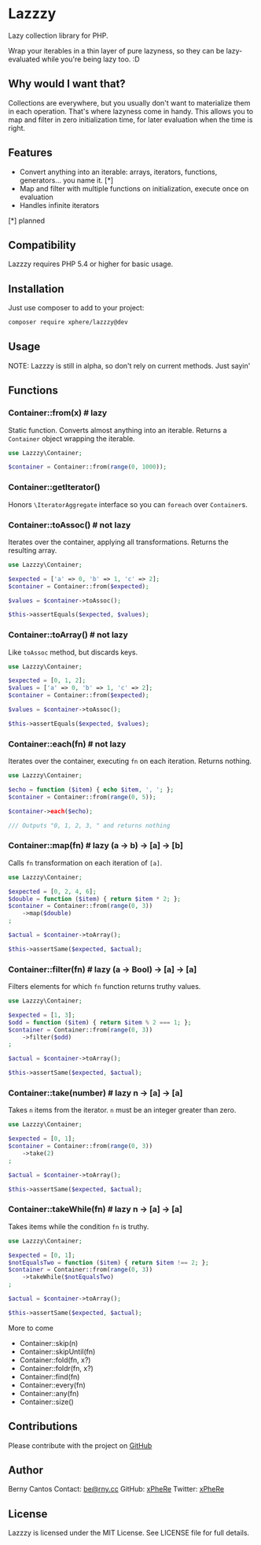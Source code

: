 Lazzzy
======

Lazy collection library for PHP.

Wrap your iterables in a thin layer of pure lazyness, so they can be lazy-evaluated while you're being lazy too. :D

Why would I want that?
----------------------

Collections are everywhere, but you usually don't want to materialize them in each operation.
That's where lazyness come in handy.
This allows you to map and filter in zero initialization time, for later evaluation when the time is right.

Features
--------

- Convert anything into an iterable: arrays, iterators, functions, generators... you name it. [*]
- Map and filter with multiple functions on initialization, execute once on evaluation
- Handles infinite iterators

[*] planned

Compatibility
-------------

Lazzzy requires PHP 5.4 or higher for basic usage.

Installation
------------

Just use composer to add to your project:
```bash
composer require xphere/lazzzy@dev
```

Usage
-----

NOTE: Lazzzy is still in alpha, so don't rely on current methods. Just sayin'

Functions
---------

### Container::from(x) # lazy

Static function. Converts almost anything into an iterable.
Returns a `Container` object wrapping the iterable.

```php
use Lazzzy\Container;

$container = Container::from(range(0, 1000));
```

### Container::getIterator()

Honors `\IteratorAggregate` interface so you can `foreach` over `Container`s.

### Container::toAssoc() # not lazy

Iterates over the container, applying all transformations.
Returns the resulting array.

```php
use Lazzzy\Container;

$expected = ['a' => 0, 'b' => 1, 'c' => 2];
$container = Container::from($expected);

$values = $container->toAssoc();

$this->assertEquals($expected, $values);
```

### Container::toArray() # not lazy

Like `toAssoc` method, but discards keys.

```php
use Lazzzy\Container;

$expected = [0, 1, 2];
$values = ['a' => 0, 'b' => 1, 'c' => 2];
$container = Container::from($expected);

$values = $container->toAssoc();

$this->assertEquals($expected, $values);
```

### Container::each(fn) # not lazy

Iterates over the container, executing `fn` on each iteration.
Returns nothing.

```php
use Lazzzy\Container;

$echo = function ($item) { echo $item, ', '; };
$container = Container::from(range(0, 5));

$container->each($echo);

/// Outputs "0, 1, 2, 3, " and returns nothing
```

### Container::map(fn) # lazy (a -> b) -> [a] -> [b]

Calls `fn` transformation on each iteration of `[a]`.

```php
use Lazzzy\Container;

$expected = [0, 2, 4, 6];
$double = function ($item) { return $item * 2; };
$container = Container::from(range(0, 3))
    ->map($double)
;

$actual = $container->toArray();

$this->assertSame($expected, $actual);
```

### Container::filter(fn) # lazy (a -> Bool) -> [a] -> [a]

Filters elements for which `fn` function returns truthy values.

```php
use Lazzzy\Container;

$expected = [1, 3];
$odd = function ($item) { return $item % 2 === 1; };
$container = Container::from(range(0, 3))
    ->filter($odd)
;

$actual = $container->toArray();

$this->assertSame($expected, $actual);
```

### Container::take(number) # lazy n -> [a] -> [a]

Takes `n` items from the iterator. `n` must be an integer greater than zero.

```php
use Lazzzy\Container;

$expected = [0, 1];
$container = Container::from(range(0, 3))
    ->take(2)
;

$actual = $container->toArray();

$this->assertSame($expected, $actual);
```

### Container::takeWhile(fn) # lazy n -> [a] -> [a]

Takes items while the condition `fn` is truthy.

```php
use Lazzzy\Container;

$expected = [0, 1];
$notEqualsTwo = function ($item) { return $item !== 2; };
$container = Container::from(range(0, 3))
    ->takeWhile($notEqualsTwo)
;

$actual = $container->toArray();

$this->assertSame($expected, $actual);
```

More to come

- Container::skip(n)
- Container::skipUntil(fn)
- Container::fold(fn, x?)
- Container::foldr(fn, x?)
- Container::find(fn)
- Container::every(fn)
- Container::any(fn)
- Container::size()

Contributions
-------------

Please contribute with the project on [GitHub](https://github.com/xPheRe/lazzzy)

Author
------

Berny Cantos
Contact: [be@rny.cc](mailto:be@rny.cc)
GitHub:  [xPheRe](//github.com/xPheRe)
Twitter: [xPheRe](//twitter.com/xPheRe)

License
-------

Lazzzy is licensed under the MIT License. See LICENSE file for full details.